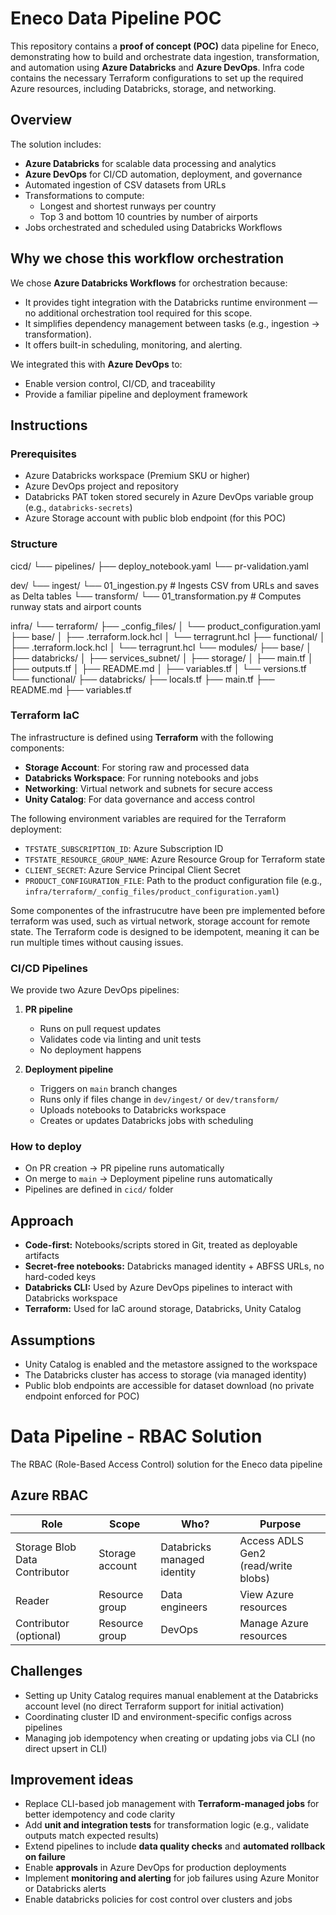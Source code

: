 # Eneco Data Pipeline POC

This repository contains a **proof of concept (POC)** data pipeline for Eneco, demonstrating how to build and orchestrate data ingestion, transformation, and automation using **Azure Databricks** and **Azure DevOps**. Infra code contains the necessary Terraform configurations to set up the required Azure resources, including Databricks, storage, and networking.

## Overview

The solution includes:

- **Azure Databricks** for scalable data processing and analytics
- **Azure DevOps** for CI/CD automation, deployment, and governance
- Automated ingestion of CSV datasets from URLs
- Transformations to compute:
  - Longest and shortest runways per country
  - Top 3 and bottom 10 countries by number of airports
- Jobs orchestrated and scheduled using Databricks Workflows

## Why we chose this workflow orchestration

We chose **Azure Databricks Workflows** for orchestration because:

- It provides tight integration with the Databricks runtime environment — no additional orchestration tool required for this scope.
- It simplifies dependency management between tasks (e.g., ingestion → transformation).
- It offers built-in scheduling, monitoring, and alerting.


We integrated this with **Azure DevOps** to:

- Enable version control, CI/CD, and traceability
- Provide a familiar pipeline and deployment framework


## Instructions

### Prerequisites

- Azure Databricks workspace (Premium SKU or higher)
- Azure DevOps project and repository
- Databricks PAT token stored securely in Azure DevOps variable group (e.g., `databricks-secrets`)
- Azure Storage account with public blob endpoint (for this POC)

### Structure

cicd/
└── pipelines/
├── deploy_notebook.yaml
└── pr-validation.yaml

dev/
└── ingest/
└── 01_ingestion.py # Ingests CSV from URLs and saves as Delta tables
└── transform/
└── 01_transformation.py # Computes runway stats and airport counts

infra/
└── terraform/
├── _config_files/
│ └── product_configuration.yaml
├── base/
│ ├── .terraform.lock.hcl
│ └── terragrunt.hcl
├── functional/
│ ├── .terraform.lock.hcl
│ └── terragrunt.hcl
└── modules/
├── base/
│ ├── databricks/
│ ├── services_subnet/
│ ├── storage/
│ ├── main.tf
│ ├── outputs.tf
│ ├── README.md
│ ├── variables.tf
│ └── versions.tf
└── functional/
├── databricks/
├── locals.tf
├── main.tf
├── README.md
├── variables.tf

### Terraform IaC

The infrastructure is defined using **Terraform** with the following components:
- **Storage Account**: For storing raw and processed data
- **Databricks Workspace**: For running notebooks and jobs 
- **Networking**: Virtual network and subnets for secure access
- **Unity Catalog**: For data governance and access control

The following environment variables are required for the Terraform deployment:
- `TFSTATE_SUBSCRIPTION_ID`:  Azure Subscription ID
- `TFSTATE_RESOURCE_GROUP_NAME`: Azure Resource Group for Terraform state
- `CLIENT_SECRET`: Azure Service Principal Client Secret
- `PRODUCT_CONFIGURATION_FILE`: Path to the product configuration file (e.g., `infra/terraform/_config_files/product_configuration.yaml`) 

Some componentes of the infrastrucutre have been pre implemented before terraform was used, such as virtual network, storage account for remote state. The Terraform code is designed to be idempotent, meaning it can be run multiple times without causing issues. 



### CI/CD Pipelines

We provide two Azure DevOps pipelines:

1. **PR pipeline**
   - Runs on pull request updates
   - Validates code via linting and unit tests
   - No deployment happens

2. **Deployment pipeline**
   - Triggers on `main` branch changes
   - Runs only if files change in `dev/ingest/` or `dev/transform/`
   - Uploads notebooks to Databricks workspace
   - Creates or updates Databricks jobs with scheduling

### How to deploy

- On PR creation → PR pipeline runs automatically
- On merge to `main` → Deployment pipeline runs automatically
- Pipelines are defined in `cicd/` folder

## Approach

- **Code-first:** Notebooks/scripts stored in Git, treated as deployable artifacts
- **Secret-free notebooks:** Databricks managed identity + ABFSS URLs, no hard-coded keys
- **Databricks CLI:** Used by Azure DevOps pipelines to interact with Databricks workspace
- **Terraform:** Used for IaC around storage, Databricks, Unity Catalog

## Assumptions

- Unity Catalog is enabled and the metastore assigned to the workspace
- The Databricks cluster has access to storage (via managed identity)
- Public blob endpoints are accessible for dataset download (no private endpoint enforced for POC)

# Data Pipeline - RBAC Solution

The RBAC (Role-Based Access Control) solution for the Eneco data pipeline 

## Azure RBAC

| **Role** | **Scope** | **Who?** | **Purpose** |
|-----------|-----------|----------|-------------|
| Storage Blob Data Contributor | Storage account | Databricks managed identity | Access ADLS Gen2 (read/write blobs) |
| Reader | Resource group | Data engineers | View Azure resources |
| Contributor (optional) | Resource group | DevOps | Manage Azure resources |


## Challenges

- Setting up Unity Catalog requires manual enablement at the Databricks account level (no direct Terraform support for initial activation)
- Coordinating cluster ID and environment-specific configs across pipelines
- Managing job idempotency when creating or updating jobs via CLI (no direct upsert in CLI)

## Improvement ideas

- Replace CLI-based job management with **Terraform-managed jobs** for better idempotency and code clarity
- Add **unit and integration tests** for transformation logic (e.g., validate outputs match expected results)
- Extend pipelines to include **data quality checks** and **automated rollback on failure**
- Enable **approvals** in Azure DevOps for production deployments
- Implement **monitoring and alerting** for job failures using Azure Monitor or Databricks alerts
- Enable databricks policies for cost control over clusters and jobs


